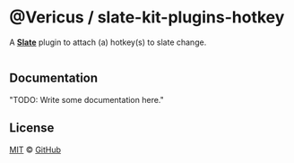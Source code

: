 # @Vericus / slate-kit-plugins-hotkey

A [**Slate**](https://github.com/ianstormtaylor/slate) plugin to attach (a) hotkey(s) to slate change.

```js
```

## Documentation

<!-- %docs
title: <%= title %>
-->

"TODO: Write some documentation here."

<!-- %enddocs -->

## License

[MIT](./LICENSE.txt) &copy; [GitHub](https://github.com/)
